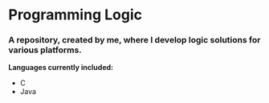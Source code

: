 # Programming Logic
### A repository, created by me, where I develop logic solutions for various platforms.

**Languages ​​currently included:**
- C
- Java
